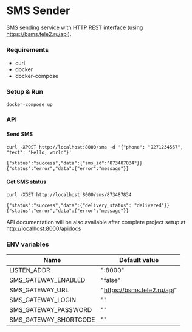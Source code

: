 # SMS Sender
SMS sending service with HTTP REST interface (using https://bsms.tele2.ru/api).

### Requirements
  * curl
  * docker
  * docker-compose

### Setup & Run
    docker-compose up

### API

#### Send SMS
    curl -XPOST http://localhost:8000/sms -d '{"phone": "9271234567", "text": "Hello, world"}'

    {"status":"success","data":{"sms_id":"873487834"}}
    {"status":"error","data":{"error":"message"}}

#### Get SMS status
    curl -XGET http://localhost:8000/sms/873487834

    {"status":"success","data":{"delivery_status": "delivered"}}
    {"status":"error","data":{"error":"message"}}

API documentation will be also available after complete project setup
at [http://localhost:8000/apidocs](http://localhost:8000/apidocs)

### ENV variables

| Name                   | Default value               |
|------------------------|-----------------------------|
| LISTEN_ADDR            | ":8000"                     |
| SMS_GATEWAY_ENABLED    | "false"                     |
| SMS_GATEWAY_URL        | "https://bsms.tele2.ru/api" |
| SMS_GATEWAY_LOGIN      | ""                          |
| SMS_GATEWAY_PASSWORD   | ""                          |
| SMS_GATEWAY_SHORTCODE  | ""                          |
